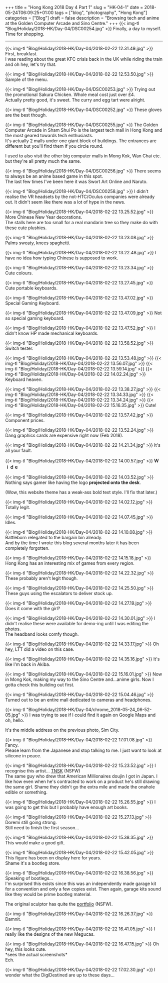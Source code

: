+++
title = "Hong Kong 2018 Day 4 Part 1"
slug = "HK-04-1"
date = 2018-05-24T06:09:25+01:00
tags = ["blog", "photography", "Hong Kong"]
categories = ["Blog"]
draft = false
description = "Browsing tech and anime at the Golden Computer Arcade and Sino Centre."
+++
{{< img-tl "Blog/Holiday/2018-HK/Day-04/DSC00254.jpg" >}}
Finally, a day to myself. Time for shopping.
<!--more-->
***
{{< img-tl "Blog/Holiday/2018-HK/Day-04/2018-02-22 12.31.49.jpg" >}}
First, breakfast.  
I was reading about the great KFC crisis back in the UK while riding the train and oh hey, let's try that.

{{< img-tl "Blog/Holiday/2018-HK/Day-04/2018-02-22 12.53.50.jpg" >}}
Sample of the menu.

{{< img-tl "Blog/Holiday/2018-HK/Day-04/DSC00253.jpg" >}}
Trying out the promotional Sakura Chicken. Whole meal cost just over £4.  
Actually pretty good, it's sweet. The curry and egg tart were alright.  

{{< img-tl "Blog/Holiday/2018-HK/Day-04/DSC00252.jpg" >}}
These gloves are the best though.

{{< img-tl "Blog/Holiday/2018-HK/Day-04/DSC00255.jpg" >}}
The Golden Computer Arcade in Sham Shui Po is the largest tech mall in Hong Kong and the most geared towards tech enthusiasts.  
It's actually 2 malls under one giant block of buildings. The entrances are different but you'll find them if you circle round.

I used to also visit the other big computer malls in Mong Kok, Wan Chai etc. but they're all pretty much the same.

{{< img-tl "Blog/Holiday/2018-HK/Day-04/DSC00256.jpg" >}}
There seems to always be an anime based game in this spot.  
The last few times I've been here it was Swort Art Online and Naruto.

{{< img-tl "Blog/Holiday/2018-HK/Day-04/DSC00258.jpg" >}}
I didn't realise the VR headsets by the not-HTC/Oculus companies were already out. It didn't seem like there was a lot of hype in the news.

{{< img-tl "Blog/Holiday/2018-HK/Day-04/2018-02-22 13.25.52.jpg" >}}
More Chinese New Year decorations.  
The stalls here are too small for a real mandarin tree so they make do with these cute plushies.

{{< img-tl "Blog/Holiday/2018-HK/Day-04/2018-02-22 13.23.08.jpg" >}}
Palms sweaty, knees spaghetti.

{{< img-tl "Blog/Holiday/2018-HK/Day-04/2018-02-22 13.22.48.jpg" >}}
I have no idea how typing Chinese is supposed to work.

{{< img-tl "Blog/Holiday/2018-HK/Day-04/2018-02-22 13.23.34.jpg" >}}
Cute colours.

{{< img-tl "Blog/Holiday/2018-HK/Day-04/2018-02-22 13.27.45.jpg" >}}
Cute portable keyboards.

{{< img-tl "Blog/Holiday/2018-HK/Day-04/2018-02-22 13.47.02.jpg" >}}
Special Gaming Keyboard.

{{< img-tl "Blog/Holiday/2018-HK/Day-04/2018-02-22 13.47.09.jpg" >}}
Not so special gaming keyboard.

{{< img-tl "Blog/Holiday/2018-HK/Day-04/2018-02-22 13.47.52.jpg" >}}
I didn't know HP made mechanical keyboards.

{{< img-tl "Blog/Holiday/2018-HK/Day-04/2018-02-22 13.58.52.jpg" >}}
Switch tester.

{{< img-tl "Blog/Holiday/2018-HK/Day-04/2018-02-22 13.53.48.jpg" >}}
{{< img-tl "Blog/Holiday/2018-HK/Day-04/2018-02-22 13.56.07.jpg" >}}
{{< img-tl "Blog/Holiday/2018-HK/Day-04/2018-02-22 13.59.14.jpg" >}}
{{< img-tl "Blog/Holiday/2018-HK/Day-04/2018-02-22 14.02.24.jpg" >}}
Keyboard heaven.

{{< img-tl "Blog/Holiday/2018-HK/Day-04/2018-02-22 13.38.27.jpg" >}}
{{< img-tl "Blog/Holiday/2018-HK/Day-04/2018-02-22 13.34.33.jpg" >}}
{{< img-tl "Blog/Holiday/2018-HK/Day-04/2018-02-22 13.34.24.jpg" >}}
{{< img-tl "Blog/Holiday/2018-HK/Day-04/2018-02-22 15.16.35.jpg" >}}
Cute!

{{< img-tl "Blog/Holiday/2018-HK/Day-04/2018-02-22 13.57.42.jpg" >}}
Component prices.

{{< img-tl "Blog/Holiday/2018-HK/Day-04/2018-02-22 13.52.24.jpg" >}}
Dang graphics cards are expensive right now (Feb 2018).

{{< img-tl "Blog/Holiday/2018-HK/Day-04/2018-02-22 14.21.34.jpg" >}}
It's all your fault.

{{< img-tl "Blog/Holiday/2018-HK/Day-04/2018-02-22 14.00.57.jpg" >}}
**Ｗｉｄｅ**

{{< img-tl "Blog/Holiday/2018-HK/Day-04/2018-02-22 14.03.52.jpg" >}}
Nothing says gamer like having the logo **projected onto the desk**.

(Wow, this website theme has a weak-ass bold text style. I'll fix that later.)

{{< img-tl "Blog/Holiday/2018-HK/Day-04/2018-02-22 14.02.12.jpg" >}}
Totally legit.

{{< img-tl "Blog/Holiday/2018-HK/Day-04/2018-02-22 14.07.45.jpg" >}}
Idles.

{{< img-tl "Blog/Holiday/2018-HK/Day-04/2018-02-22 14.10.08.jpg" >}}
Battleborn relegated to the bargain bin already.  
And by the time I wrote this blog several months later it has been completely forgotten.

{{< img-tl "Blog/Holiday/2018-HK/Day-04/2018-02-22 14.15.18.jpg" >}}
Hong Kong has an interesting mix of games from every region.

{{< img-tl "Blog/Holiday/2018-HK/Day-04/2018-02-22 14.22.32.jpg" >}}
These probably aren't legit though.

{{< img-tl "Blog/Holiday/2018-HK/Day-04/2018-02-22 14.25.50.jpg" >}}
These guys using the escalators to deliver stock up.

{{< img-tl "Blog/Holiday/2018-HK/Day-04/2018-02-22 14.27.19.jpg" >}}
Does it come with the girl?

{{< img-tl "Blog/Holiday/2018-HK/Day-04/2018-02-22 14.30.01.jpg" >}}
I didn't realise these were available for demo-ing until I was editing the photos.  
The headband looks comfy though.

{{< img-tl "Blog/Holiday/2018-HK/Day-04/2018-02-22 14.33.17.jpg" >}}
Oh hey, LTT did a video on this case.

{{< img-tl "Blog/Holiday/2018-HK/Day-04/2018-02-22 14.35.16.jpg" >}}
It's like I'm back in Akiba.

{{< img-tl "Blog/Holiday/2018-HK/Day-04/2018-02-22 15.16.01.jpg" >}}
Now in Mong Kok, making my way to the Sino Centre and...anime girls. Now I gotta check this building out first.

{{< img-tl "Blog/Holiday/2018-HK/Day-04/2018-02-22 15.04.46.jpg" >}}
Turned out to be an entire mall dedicated to cameras and headphones. 

{{< img-tl "Blog/Holiday/2018-HK/Day-04/chrome_2018-05-24_06-52-05.jpg" >}}
I was trying to see if I could find it again on Google Maps and oh, hello.

It's the middle address on the previous photo, Sim City.

{{< img-tl "Blog/Holiday/2018-HK/Day-04/2018-02-22 17.01.08.jpg" >}}
Fancy.  
Please learn from the Japanese and stop talking to me. I just want to look at silicone in peace.

{{< img-tl "Blog/Holiday/2018-HK/Day-04/2018-02-22 15.23.52.jpg" >}}
I recognise this artist... [TNSK](https://www.pixiv.net/member_illust.php?id=74093) (NSFW)  
The same guy who drew that American Millionaires doujin I got in Japan. I like how even when he's contracted to work on a product he's still drawing the same girl. Shame they didn't go the extra mile and made the onahole edible or something.

{{< img-tl "Blog/Holiday/2018-HK/Day-04/2018-02-22 15.26.55.jpg" >}}
I was going to get this but I probably have enough art books.

{{< img-tl "Blog/Holiday/2018-HK/Day-04/2018-02-22 15.27.13.jpg" >}}
Doremi still going strong.  
Still need to finish the first season...

{{< img-tl "Blog/Holiday/2018-HK/Day-04/2018-02-22 15.38.35.jpg" >}}
This would make a good gift.

{{< img-tl "Blog/Holiday/2018-HK/Day-04/2018-02-22 15.42.05.jpg" >}}
This figure has been on display here for years.  
Shame it's a bootleg store.

{{< img-tl "Blog/Holiday/2018-HK/Day-04/2018-02-22 16.38.56.jpg" >}}
Speaking of bootlegs...  
I'm surprised this exists since this was an independently made garage kit for a convention and only a few copies exist. Then again, garage kits sound like they would be prime bootleg material.

The original sculptor has quite the [portfolio](https://myfigurecollection.net/entry/51842) (NSFW).

{{< img-tl "Blog/Holiday/2018-HK/Day-04/2018-02-22 16.26.37.jpg" >}}
Damnit.

{{< img-tl "Blog/Holiday/2018-HK/Day-04/2018-02-22 16.41.05.jpg" >}}
I really like the designs of the new Megucas.

{{< img-tl "Blog/Holiday/2018-HK/Day-04/2018-02-22 16.47.15.jpg" >}}
Oh hey, this looks cute.  
\*sees the actual screenshots\*  
Ech.

{{< img-tl "Blog/Holiday/2018-HK/Day-04/2018-02-22 17.02.30.jpg" >}}
I wonder what the DigiDestined are up to these days...